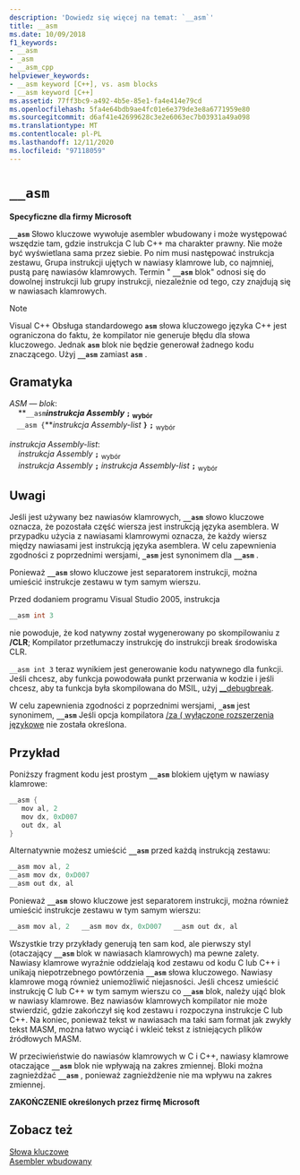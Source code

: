 ```yaml
---
description: 'Dowiedz się więcej na temat: `__asm`'
title: __asm
ms.date: 10/09/2018
f1_keywords:
- __asm
- _asm
- __asm_cpp
helpviewer_keywords:
- __asm keyword [C++], vs. asm blocks
- __asm keyword [C++]
ms.assetid: 77ff3bc9-a492-4b5e-85e1-fa4e414e79cd
ms.openlocfilehash: 5fa4e64bdb9ae4fc01e6e379de3e8a6771959e80
ms.sourcegitcommit: d6af41e42699628c3e2e6063ec7b03931a49a098
ms.translationtype: MT
ms.contentlocale: pl-PL
ms.lasthandoff: 12/11/2020
ms.locfileid: "97118059"
---
```

# `__asm`

**Specyficzne dla firmy Microsoft**

**`__asm`** Słowo kluczowe wywołuje asembler wbudowany i może występować wszędzie tam, gdzie instrukcja C lub C++ ma charakter prawny. Nie może być wyświetlana sama przez siebie. Po nim musi następować instrukcja zestawu, Grupa instrukcji ujętych w nawiasy klamrowe lub, co najmniej, pustą parę nawiasów klamrowych. Termin " **`__asm`** blok" odnosi się do dowolnej instrukcji lub grupy instrukcji, niezależnie od tego, czy znajdują się w nawiasach klamrowych.

> [!NOTE]
> Visual C++ Obsługa standardowego **`asm`** słowa kluczowego języka C++ jest ograniczona do faktu, że kompilator nie generuje błędu dla słowa kluczowego. Jednak **`asm`** blok nie będzie generował żadnego kodu znaczącego. Użyj **`__asm`** zamiast **`asm`** .

## <a name="grammar"></a>Gramatyka

*ASM — blok*:<br/>
&nbsp;&nbsp;&nbsp;&nbsp;**`__asm`***instrukcja Assembly* **`;`** <sub>wybór</sub><br/>
&nbsp;&nbsp;&nbsp;&nbsp;**`__asm {`***instrukcja Assembly-list* **`}`** **`;`** <sub>wybór</sub>

*instrukcja Assembly-list*:<br/>
&nbsp;&nbsp;&nbsp;&nbsp;*instrukcja Assembly* **`;`** <sub>wybór</sub><br/>
&nbsp;&nbsp;&nbsp;&nbsp;*instrukcja Assembly* **`;`** *instrukcja Assembly-list* **`;`** <sub>wybór</sub>

## <a name="remarks"></a>Uwagi

Jeśli jest używany bez nawiasów klamrowych, **`__asm`** słowo kluczowe oznacza, że pozostała część wiersza jest instrukcją języka asemblera. W przypadku użycia z nawiasami klamrowymi oznacza, że każdy wiersz między nawiasami jest instrukcją języka asemblera. W celu zapewnienia zgodności z poprzednimi wersjami, **`_asm`** jest synonimem dla **`__asm`** .

Ponieważ **`__asm`** słowo kluczowe jest separatorem instrukcji, można umieścić instrukcje zestawu w tym samym wierszu.

Przed dodaniem programu Visual Studio 2005, instrukcja

```cpp
__asm int 3
```

nie powoduje, że kod natywny został wygenerowany po skompilowaniu z **/CLR**; Kompilator przetłumaczy instrukcję do instrukcji break środowiska CLR.

`__asm int 3` teraz wynikiem jest generowanie kodu natywnego dla funkcji. Jeśli chcesz, aby funkcja powodowała punkt przerwania w kodzie i jeśli chcesz, aby ta funkcja była skompilowana do MSIL, użyj [__debugbreak](../../intrinsics/debugbreak.md).

W celu zapewnienia zgodności z poprzednimi wersjami, **`_asm`** jest synonimem, **`__asm`** Jeśli opcja kompilatora [/za \( wyłączone rozszerzenia językowe](../../build/reference/za-ze-disable-language-extensions.md) nie została określona.

## <a name="example"></a>Przykład

Poniższy fragment kodu jest prostym **`__asm`** blokiem ujętym w nawiasy klamrowe:

```cpp
__asm {
   mov al, 2
   mov dx, 0xD007
   out dx, al
}
```

Alternatywnie możesz umieścić **`__asm`** przed każdą instrukcją zestawu:

```cpp
__asm mov al, 2
__asm mov dx, 0xD007
__asm out dx, al
```

Ponieważ **`__asm`** słowo kluczowe jest separatorem instrukcji, można również umieścić instrukcje zestawu w tym samym wierszu:

```cpp
__asm mov al, 2   __asm mov dx, 0xD007   __asm out dx, al
```

Wszystkie trzy przykłady generują ten sam kod, ale pierwszy styl (otaczający **`__asm`** blok w nawiasach klamrowych) ma pewne zalety. Nawiasy klamrowe wyraźnie oddzielają kod zestawu od kodu C lub C++ i unikają niepotrzebnego powtórzenia **`__asm`** słowa kluczowego. Nawiasy klamrowe mogą również uniemożliwić niejasności. Jeśli chcesz umieścić instrukcję C lub C++ w tym samym wierszu co **`__asm`** blok, należy ująć blok w nawiasy klamrowe. Bez nawiasów klamrowych kompilator nie może stwierdzić, gdzie zakończył się kod zestawu i rozpoczyna instrukcje C lub C++. Na koniec, ponieważ tekst w nawiasach ma taki sam format jak zwykły tekst MASM, można łatwo wyciąć i wkleić tekst z istniejących plików źródłowych MASM.

W przeciwieństwie do nawiasów klamrowych w C i C++, nawiasy klamrowe otaczające **`__asm`** blok nie wpływają na zakres zmiennej. Bloki można zagnieżdżać **`__asm`** , ponieważ zagnieżdżenie nie ma wpływu na zakres zmiennej.

**ZAKOŃCZENIE określonych przez firmę Microsoft**

## <a name="see-also"></a>Zobacz też

[Słowa kluczowe](../../cpp/keywords-cpp.md)<br/>
[Asembler wbudowany](../../assembler/inline/inline-assembler.md)<br/>
